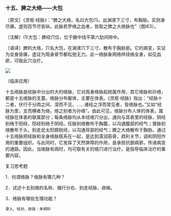 ### 十五、脾之大络——大包

〔原文〕《灵枢·经脉》：“脾之大络，名曰大包(1)。出渊液下三寸，布胸胁。实则身尽痛，虚则百节尽皆纵。此脉若罗络之血者，皆取之脾之大络脉也”（图l63）。

〔注解〕(1)大包：脾经穴位，位于腋中线平第六肋间隙中。

〔语译〕脾的大络，穴名大包，在渊液穴下三寸，散布于胸胁部。它的病变，实证为全身皆痛，虚证为周身骨节都松弛无力。此一络脉象网络样绕络全身，如见血瘀，可取此穴治疗。

![](img/图163.jpg)

〔临床应用〕

十五络脉是经脉中分出的大的络脉，它对周身络脉起统属作用，其它络脉和孙络，都是十五络脉的支蔓。络脉分布躯体，主要在体表。《灵枢·经脉》指出：“经脉十二者，伏行于分肉之间，深而不见，……诸经之浮而常见者，皆络脉也。”又如“经脉为里，支而横者为络，络之别者为孙络”。由此可见，络脉分布人体的体表，属经脉在体表的联属部分；每条络脉均从本经络穴分出，通向与其表里的经脉，阴经别络于阳经，阳经别络于阴经。任脉别络散布于胸腹，以沟通腹部的经气；督脉别络散布于头，别走足太阳膀胱经，以沟通背部的经气；脾之大络散布于胸胁。通过十五络脉把经脉和全身络脉联系在一起，是达到濡润筋骨，疏利关节，调和阴阳作用的重要组织。与此同时，它发挥了天然屏障的作用，是承担抗御病邪，传递病变的通路。因此，当络脉有病时，均可取有关的络穴进行治疗。是指导临床治疗的重要内容。

复习思考题

1．何谓络脉？络脉有哪几种？

2．试述十五别络的名称、循行分右、别走经脉、病候。

3．络脉有哪些生理功能？

```
录入、校对、排版：朱明轩
```